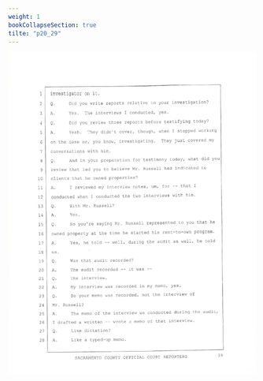 ```yaml
---
weight: 1
bookCollapseSection: true
tilte: "p20_29"
---
```

![us_constitution_rip](../jpg/dpjt_20.jpg)
